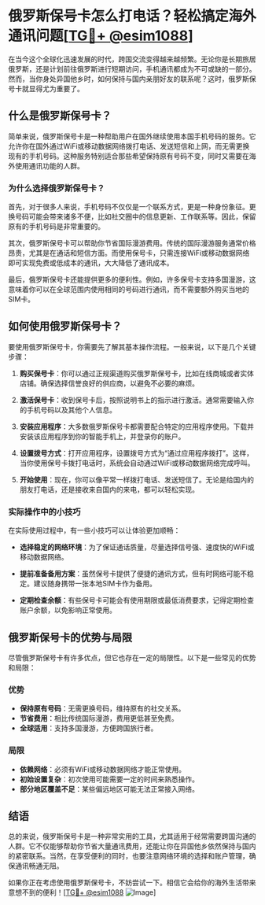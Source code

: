 # 俄罗斯保号卡怎么打电话？轻松搞定海外通讯问题[[TG💪+ @esim1088](https://t.me/s/esim1088)]

在当今这个全球化迅速发展的时代，跨国交流变得越来越频繁。无论你是长期旅居俄罗斯，还是计划前往俄罗斯进行短期访问，手机通讯都成为不可或缺的一部分。然而，当你身处异国他乡时，如何保持与国内亲朋好友的联系呢？这时，俄罗斯保号卡就显得尤为重要了。

## 什么是俄罗斯保号卡？

简单来说，俄罗斯保号卡是一种帮助用户在国外继续使用本国手机号码的服务。它允许你在国外通过WiFi或移动数据网络拨打电话、发送短信和上网，而无需更换现有的手机号码。这种服务特别适合那些希望保持原有号码不变，同时又需要在海外使用通讯功能的人群。

### 为什么选择俄罗斯保号卡？

首先，对于很多人来说，手机号码不仅仅是一个联系方式，更是一种身份象征。更换号码可能会带来诸多不便，比如社交圈中的信息更新、工作联系等。因此，保留原有的手机号码是非常重要的。

其次，俄罗斯保号卡可以帮助你节省国际漫游费用。传统的国际漫游服务通常价格昂贵，尤其是在通话和短信方面。而使用保号卡，只需连接WiFi或移动数据网络即可实现免费或低成本的通讯，大大降低了通讯成本。

最后，俄罗斯保号卡还能提供更多的便利性。例如，许多保号卡支持多国漫游，这意味着你可以在全球范围内使用相同的号码进行通讯，而不需要额外购买当地的SIM卡。

## 如何使用俄罗斯保号卡？

要使用俄罗斯保号卡，你需要先了解其基本操作流程。一般来说，以下是几个关键步骤：

1. **购买保号卡**：你可以通过正规渠道购买俄罗斯保号卡，比如在线商城或者实体店铺。确保选择信誉良好的供应商，以避免不必要的麻烦。

2. **激活保号卡**：收到保号卡后，按照说明书上的指示进行激活。通常需要输入你的手机号码以及其他个人信息。

3. **安装应用程序**：大多数俄罗斯保号卡都需要配合特定的应用程序使用。下载并安装该应用程序到你的智能手机上，并登录你的账户。

4. **设置拨号方式**：打开应用程序，设置拨号方式为“通过应用程序拨打”。这样，当你使用保号卡拨打电话时，系统会自动通过WiFi或移动数据网络完成呼叫。

5. **开始使用**：现在，你可以像平常一样拨打电话、发送短信了。无论是给国内的朋友打电话，还是接收来自国内的来电，都可以轻松实现。

### 实际操作中的小技巧

在实际使用过程中，有一些小技巧可以让体验更加顺畅：

- **选择稳定的网络环境**：为了保证通话质量，尽量选择信号强、速度快的WiFi或移动数据网络。
  
- **提前准备备用方案**：虽然保号卡提供了便捷的通讯方式，但有时网络可能不稳定。建议随身携带一张本地SIM卡作为备用。

- **定期检查余额**：有些保号卡可能会有使用期限或最低消费要求，记得定期检查账户余额，以免影响正常使用。

## 俄罗斯保号卡的优势与局限

尽管俄罗斯保号卡有许多优点，但它也存在一定的局限性。以下是一些常见的优势和局限：

### 优势

- **保持原有号码**：无需更换号码，维持原有的社交关系。
- **节省费用**：相比传统国际漫游，费用更低甚至免费。
- **全球适用**：支持多国漫游，方便跨国旅行者。

### 局限

- **依赖网络**：必须有WiFi或移动数据网络才能正常使用。
- **初始设置复杂**：初次使用可能需要一定的时间来熟悉操作。
- **部分地区覆盖不足**：某些偏远地区可能无法正常接入网络。

## 结语

总的来说，俄罗斯保号卡是一种非常实用的工具，尤其适用于经常需要跨国沟通的人群。它不仅能够帮助你节省大量通讯费用，还能让你在异国他乡依然保持与国内的紧密联系。当然，在享受便利的同时，也要注意网络环境的选择和账户管理，确保通讯畅通无阻。

如果你正在考虑使用俄罗斯保号卡，不妨尝试一下。相信它会给你的海外生活带来意想不到的便利！[[TG💪+ @esim1088](https://t.me/s/esim1088) ![Image](https://i.postimg.cc/4NQfJmqS/Snipaste-2025-05-13-00-14-12.png)]